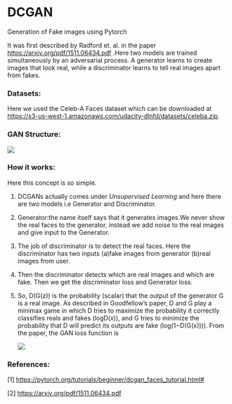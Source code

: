 # DCGAN
Generation of Fake images using Pytorch

It was first described by Radford et. al. in the paper https://arxiv.org/pdf/1511.06434.pdf .Here two models are trained simultaneously by an adversarial process. A generator learns to create images that look real, while a discriminator learns to tell real images apart from fakes.
### Datasets:

Here we used the Celeb-A Faces dataset which can be downloaded at https://s3-us-west-1.amazonaws.com/udacity-dlnfd/datasets/celeba.zip.
### GAN Structure:
![](https://developers.google.com/machine-learning/gan/images/gan_diagram.svg)

### How it works: 

Here this concept is so simple.
1. DCGANs actually comes under *Unsupervised Learning* and here there are two models i.e Generator and Discriminator.
2. Generator:the name itself says that it generates images.We never show the real faces to the generator, instead we add noise to the real images and give input to the Generator.
3. The job of discriminator is to detect the real faces. Here the discriminator has two inputs (a)fake images from generator (b)real images from user.
4. Then the discriminator detects which are real images and which are fake. Then we get the discriminator loss and Generator loss.
5. So, D(G(z)) is the probability (scalar) that the output of the generator G is a real image. As described in Goodfellow’s paper, D and G play a minimax game in which D tries to     maximize the probability it correctly classifies reals and fakes (logD(x)), and G tries to minimize the probability that D will predict its outputs are fake (log(1−D(G(x)))).     From the paper, the GAN loss function is

   ![](https://i.stack.imgur.com/hsGm2.gif)

### References:
[1] https://pytorch.org/tutorials/beginner/dcgan_faces_tutorial.html#

[2] https://arxiv.org/pdf/1511.06434.pdf
